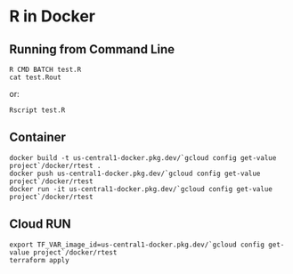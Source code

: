 # R in Docker

## Running from Command Line

    R CMD BATCH test.R
    cat test.Rout

or:

    Rscript test.R

## Container

    docker build -t us-central1-docker.pkg.dev/`gcloud config get-value project`/docker/rtest .
    docker push us-central1-docker.pkg.dev/`gcloud config get-value project`/docker/rtest
    docker run -it us-central1-docker.pkg.dev/`gcloud config get-value project`/docker/rtest

## Cloud RUN

    export TF_VAR_image_id=us-central1-docker.pkg.dev/`gcloud config get-value project`/docker/rtest
    terraform apply
